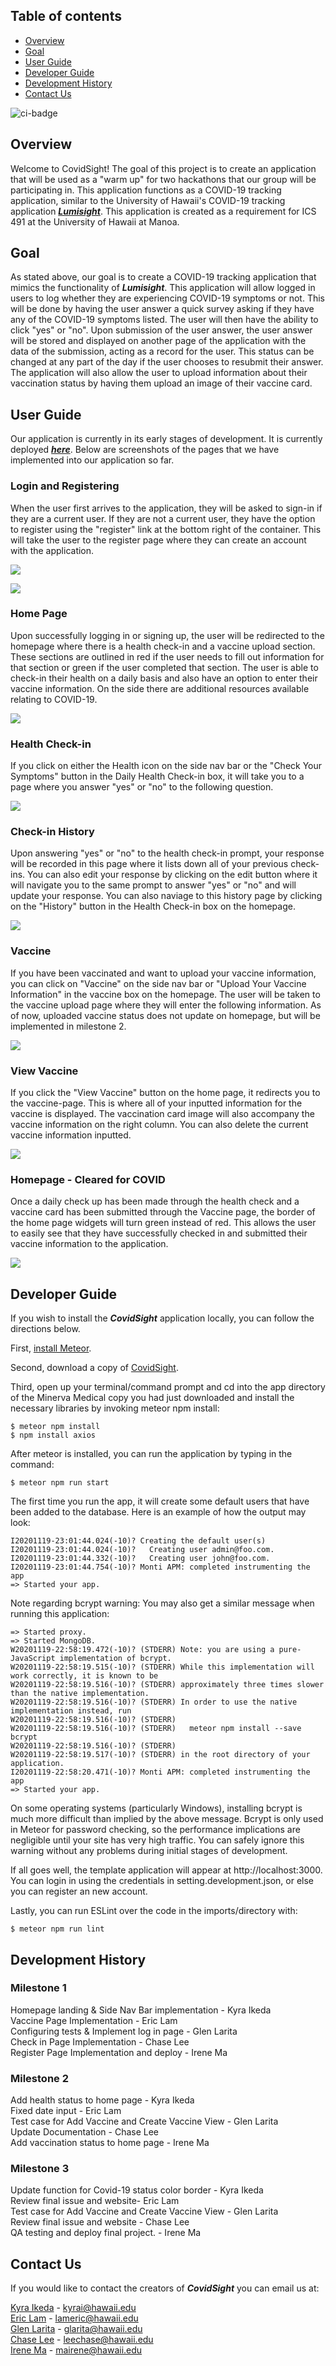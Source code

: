 ## Table of contents

* [Overview](#overview)
* [Goal](#goal)
* [User Guide](#user-guide)
* [Developer Guide](#developer-guide)
* [Development History](#development-history)
* [Contact Us](#contact-us)

![ci-badge](https://github.com/Covid-Sight/covid-sight/workflows/ci-covidsight/badge.svg)

## Overview
Welcome to CovidSight! The goal of this project is to create an application that will be used as a "warm up" for two hackathons that our group will be participating in. This application functions as a COVID-19 tracking application, similar to the University of Hawaii's COVID-19 tracking application _**[Lumisight](https://www.hawaii.edu/its/covid-19-resources/about-lumisight-uh/)**_. This application is created as a requirement for ICS 491 at the University of Hawaii at Manoa. 

## Goal
As stated above, our goal is to create a COVID-19 tracking application that mimics the functionality of _**Lumisight**_. This application will allow logged in users to log whether they are experiencing COVID-19 symptoms or not. This will be done by having the user answer a quick survey asking if they have any of the COVID-19 symptoms listed. The user will then have the ability to click "yes" or "no". Upon submission of the user answer, the user answer will be stored and displayed on another page of the application with the data of the submission, acting as a record for the user. This status can be changed at any part of the day if the user chooses to resubmit their answer. The application will also allow the user to upload information about their vaccination status by having them upload an image of their vaccine card.

## User Guide
Our application is currently in its early stages of development. It is currently deployed _**[here](https://covid-sight.meteorapp.com/)**_.
Below are screenshots of the pages that we have implemented into our application so far.  

### Login and Registering
When the user first arrives to the application, they will be asked to sign-in if they are a current user. If they are not a current user, they have the option to register using the "register" link at the bottom right of the container. This will take the user to the register page where they can create an account with the application. 

![](images/login.png)

![](images/register.png)

### Home Page
Upon successfully logging in or signing up, the user will be redirected to the homepage where there is a health check-in and a vaccine upload section. These sections are outlined in red if the user needs to fill out information for that section or green if the user completed that section. The user is able to check-in their health on a daily basis and also have an option to enter their vaccine information. On the side there are additional resources available relating to COVID-19.

![](images/viewvaccine.png)

### Health Check-in 
If you click on either the Health icon on the side nav bar or the "Check Your Symptoms" button in the Daily Health Check-in box, it will take you to a page where you answer "yes" or "no" to the following question. 

![](images/checkin.png)

### Check-in History
Upon answering "yes" or "no" to the health check-in prompt, your response will be recorded in this page where it lists down all of your previous check-ins. You can also edit your response by clicking on the edit button where it will navigate you to the same prompt to answer "yes" or "no" and will update your response. You can also naviage to this history page by clicking on the "History" button in the Health Check-in box on the homepage.

![](images/history.png)

### Vaccine
If you have been vaccinated and want to upload your vaccine information, you can click on "Vaccine" on the side nav bar or "Upload Your Vaccine Information" in the vaccine box on the homepage. The user will be taken to the vaccine upload page where they will enter the following information. As of now, uploaded vaccine status does not update on homepage, but will be implemented in milestone 2.

![](images/vaccine.png)

### View Vaccine
If you click the "View Vaccine" button on the home page, it redirects you to the vaccine-page. This is where all of your inputted information for the vaccine is displayed. The vaccination card image will also accompany the vaccine information on the right column. You can also delete the current vaccine information inputted.

![](images/covidsight.png)

### Homepage - Cleared for COVID
Once a daily check up has been made through the health check and a vaccine card has been submitted through the Vaccine page, the border of the home page widgets will turn green instead of red. This allows the user to easily see that they have successfully checked in and submitted their vaccine information to the application.

![](images/ClearedCovidSight.png)

## Developer Guide
If you wish to install the _**CovidSight**_ application locally, you can follow the directions below. 

First, [install Meteor](https://www.meteor.com/install).

Second, download a copy of [CovidSight](https://github.com/Covid-Sight/covid-sight).

Third, open up your terminal/command prompt and cd into the app directory of the Minerva Medical copy you had just downloaded
and install the necessary libraries by invoking meteor npm install:

```
$ meteor npm install
$ npm install axios
```

After meteor is installed, you can run the application by typing in the command:

```
$ meteor npm run start
```


The first time you run the app, it will create some default users that have been added to the database. Here is an
example of how the output may look:

```
I20201119-23:01:44.024(-10)? Creating the default user(s)
I20201119-23:01:44.024(-10)?   Creating user admin@foo.com.
I20201119-23:01:44.332(-10)?   Creating user john@foo.com.
I20201119-23:01:44.754(-10)? Monti APM: completed instrumenting the app
=> Started your app.
```

Note regarding bcrypt warning: You may also get a similar message when running this application:

```
=> Started proxy.                             
=> Started MongoDB.                           
W20201119-22:58:19.472(-10)? (STDERR) Note: you are using a pure-JavaScript implementation of bcrypt.
W20201119-22:58:19.515(-10)? (STDERR) While this implementation will work correctly, it is known to be
W20201119-22:58:19.516(-10)? (STDERR) approximately three times slower than the native implementation.
W20201119-22:58:19.516(-10)? (STDERR) In order to use the native implementation instead, run
W20201119-22:58:19.516(-10)? (STDERR) 
W20201119-22:58:19.516(-10)? (STDERR)   meteor npm install --save bcrypt
W20201119-22:58:19.516(-10)? (STDERR) 
W20201119-22:58:19.517(-10)? (STDERR) in the root directory of your application.
I20201119-22:58:20.471(-10)? Monti APM: completed instrumenting the app
=> Started your app.
```

On some operating systems (particularly Windows), installing bcrypt is much more difficult than implied by the above
message. Bcrypt is only used in Meteor for password checking, so the performance implications are negligible until your
site has very high traffic. You can safely ignore this warning without any problems during initial stages of
development.

If all goes well, the template application will appear at http://localhost:3000. You can login in using the credentials
in setting.development.json, or else you can register an new account.

Lastly, you can run ESLint over the code in the imports/directory with:

```
$ meteor npm run lint
```


## Development History
### Milestone 1 
Homepage landing & Side Nav Bar implementation - Kyra Ikeda <br />
Vaccine Page Implementation - Eric Lam <br />
Configuring tests & Implement log in page - Glen Larita <br />
Check in Page Implementation - Chase Lee <br />
Register Page Implementation and deploy - Irene Ma

### Milestone 2 
Add health status to home page - Kyra Ikeda <br />
Fixed date input - Eric Lam <br />
Test case for Add Vaccine and Create Vaccine View - Glen Larita <br />
Update Documentation - Chase Lee <br />
Add vaccination status to home page - Irene Ma

### Milestone 3 
Update function for Covid-19 status color border - Kyra Ikeda <br />
Review final issue and website- Eric Lam <br />
Test case for Add Vaccine and Create Vaccine View - Glen Larita <br />
Review final issue and website - Chase Lee <br />
QA testing and deploy final project. - Irene Ma

## Contact Us
If you would like to contact the creators of _**CovidSight**_ you can email us at:

[Kyra Ikeda](https://kyraikeda.github.io/) - kyrai@hawaii.edu\
[Eric Lam](https://airyclam.github.io/) - lameric@hawaii.edu\
[Glen Larita](https://glarita.github.io/) - glarita@hawaii.edu\
[Chase Lee](https://chase-lee-ui.github.io/) - leechase@hawaii.edu\
[Irene Ma](https://irene-ma.github.io/) - mairene@hawaii.edu


